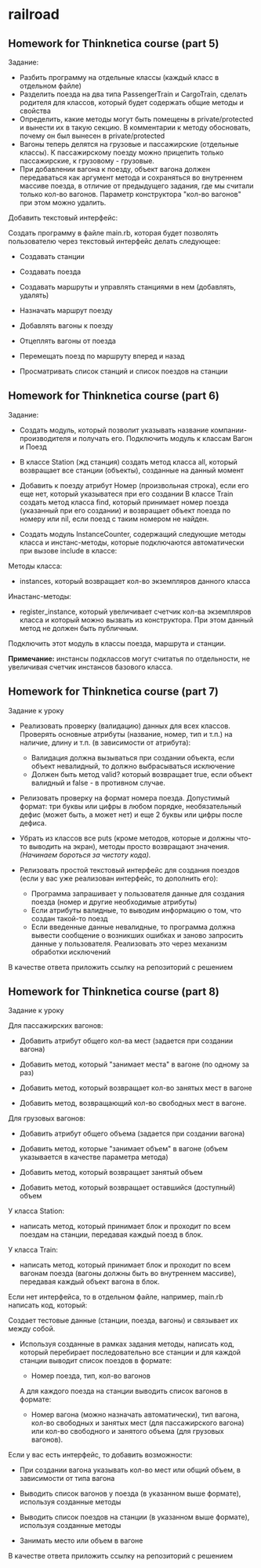 # railroad

## Homework for Thinknetica course (part 5) 

Задание:

 - Разбить программу на отдельные классы (каждый класс в отдельном файле)
 - Разделить поезда на два типа PassengerTrain и CargoTrain, сделать родителя для классов, который будет содержать общие методы и свойства
 - Определить, какие методы могут быть помещены в private/protected и вынести их в такую секцию. В комментарии к методу обосновать, почему он был вынесен в private/protected
 - Вагоны теперь делятся на грузовые и пассажирские (отдельные классы). К пассажирскому поезду можно прицепить только пассажирские, к грузовому - грузовые. 
 - При добавлении вагона к поезду, объект вагона должен передаваться как аргумент метода и сохраняться во внутреннем массиве поезда, в отличие от предыдущего задания, где мы считали только кол-во вагонов. Параметр конструктора "кол-во вагонов" при этом можно удалить.


Добавить текстовый интерфейс:

Создать программу в файле main.rb, которая будет позволять пользователю через текстовый интерфейс делать следующее:

  - Создавать станции
     
  - Создавать поезда
     
  - Создавать маршруты и управлять станциями в нем (добавлять, удалять)
     
  - Назначать маршрут поезду
     
  - Добавлять вагоны к поезду
     
  - Отцеплять вагоны от поезда
     
  - Перемещать поезд по маршруту вперед и назад
     
  - Просматривать список станций и список поездов на станции
  
  ## Homework for Thinknetica course (part 6) 
  
   Задание:
     
   - Создать модуль, который позволит указывать название компании-производителя и получать его. Подключить модуль к классам Вагон и Поезд
     
   - В классе Station (жд станция) создать метод класса all, который возвращает все станции (объекты), созданные на данный момент
  -  Добавить к поезду атрибут Номер (произвольная строка), если его еще нет, который указыватеся при его создании
В классе Train создать метод класса find, который принимает номер поезда (указанный при его создании) и возвращает объект поезда по номеру или nil, если поезд с таким номером не найден.

  - Создать модуль InstanceCounter, содержащий следующие методы класса и инстанс-методы, которые подключаются автоматически при вызове include в классе:

  Методы класса:
  
   - instances, который возвращает кол-во экземпляров данного класса
       
  Инастанс-методы:
  
   - register_instance, который увеличивает счетчик кол-ва экземпляров класса и который можно вызвать из конструктора. При этом данный метод не должен быть публичным.
       
Подключить этот модуль в классы поезда, маршрута и станции.

**Примечание:** инстансы подклассов могут считатья по отдельности, не увеличивая счетчик инстансов базового класса. 


 ## Homework for Thinknetica course (part 7)
 
 Задание к уроку

 - Реализовать проверку (валидацию) данных для всех классов. Проверять основные атрибуты (название, номер, тип и т.п.) на наличие, длину и т.п. (в зависимости от атрибута):

      - Валидация должна вызываться при создании объекта, если объект невалидный, то должно выбрасываться исключение
      - Должен быть метод valid? который возвращает true, если объект валидный и false - в противном случае.
      
- Релизовать проверку на формат номера поезда. Допустимый формат: три буквы или цифры в любом порядке, необязательный дефис (может быть, а может нет) и еще 2 буквы или цифры после дефиса.

- Убрать из классов все puts (кроме методов, которые и должны что-то выводить на экран), методы просто возвращают значения. *(Начинаем бороться за чистоту кода).*

- Релизовать простой текстовый интерфейс для создания поездов (если у вас уже реализован интерфейс, то дополнить его):

    - Программа запрашивает у пользователя данные для создания поезда (номер и другие необходимые атрибуты)
    - Если атрибуты валидные, то выводим информацию о том, что создан такой-то поезд
    - Если введенные данные невалидные, то программа должна вывести сообщение о возникших ошибках и заново запросить данные у пользователя. Реализовать это через механизм обработки исключений

В качестве ответа приложить ссылку на репозиторий с решением

 ## Homework for Thinknetica course (part 8)
 
 Задание к уроку

Для пассажирских вагонов:


- Добавить атрибут общего кол-ва мест (задается при создании вагона)

- Добавить метод, который "занимает места" в вагоне (по одному за раз)

- Добавить метод, который возвращает кол-во занятых мест в вагоне

- Добавить метод, возвращающий кол-во свободных мест в вагоне.



Для грузовых вагонов:


- Добавить атрибут общего объема (задается при создании вагона)

- Добавить метод, которые "занимает объем" в вагоне (объем указывается в качестве параметра метода)

- Добавить метод, который возвращает занятый объем

- Добавить метод, который возвращает оставшийся (доступный) объем



У класса Station:


- написать метод, который принимает блок и проходит по всем поездам на станции, передавая каждый поезд в блок.



У класса Train:


 - написать метод, который принимает блок и проходит по всем вагонам поезда (вагоны должны быть во внутреннем массиве), передавая каждый объект вагона в блок.



Если нет интерфейса, то в отдельном файле, например, main.rb написать код, который:


Создает тестовые данные (станции, поезда, вагоны) и связывает их между собой.

- Используя созданные в рамках задания методы, написать код, который перебирает последовательно все станции и для каждой станции выводит список поездов в формате:

   - Номер поезда, тип, кол-во вагонов
     
   А для каждого поезда на станции выводить список вагонов в формате:
   
   - Номер вагона (можно назначать автоматически), тип вагона, кол-во свободных и занятых мест (для пассажирского вагона) или кол-во свободного и занятого объема (для грузовых вагонов).

Если у вас есть интерфейс, то добавить возможности:


- При создании вагона указывать кол-во мест или общий объем, в зависимости от типа вагона

- Выводить список вагонов у поезда (в указанном выше формате), используя созданные методы

- Выводить список поездов на станции (в указанном выше формате), используя  созданные методы

- Занимать место или объем в вагоне


В качестве ответа приложить ссылку на репозиторий с решением

